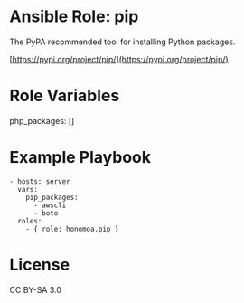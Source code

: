 # Ansible Role: pip

The PyPA recommended tool for installing Python packages.

[https://pypi.org/project/pip/](https://pypi.org/project/pip/)

# Role Variables

php_packages: []

# Example Playbook

```
- hosts: server
  vars:
    pip_packages:
      - awscli
      - boto
  roles:
    - { role: honomoa.pip }
```

# License
CC BY-SA 3.0
